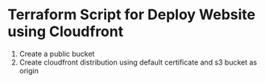 # Terraform Script for Deploy Website using Cloudfront

1. Create a public bucket
2. Create cloudfront distribution using default certificate and s3 bucket as origin 